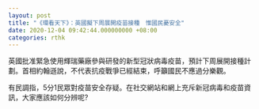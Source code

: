 ```yaml
---
layout: post
title: "《環看天下》：英國擬下周展開疫苗接種　惟國民憂安全"
date: 2020-12-04 09:42:44.000000000 +08:00
categories: rthk
---
```


英國批准緊急使用輝瑞藥廠參與研發的新型冠狀病毒疫苗，預計下周展開接種計劃。首相約翰遜說，不代表抗疫戰爭已經結束，呼籲國民不應過分樂觀。

有民調指，5分1民眾對疫苗安全存疑。在社交網站和網上充斥新冠病毒和疫苗資訊，大家應該如何分辨呢?
